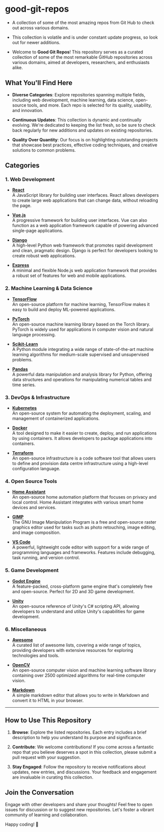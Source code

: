 # good-git-repos

- A collection of some of the most amazing repos from Git Hub to check out across various domains.
- This collection is volatile and is under constant update progress, so look out for newer additions.

- Welcome to **Good Git Repos**! This repository serves as a curated collection of some of the most remarkable GitHub repositories across various domains, aimed at developers, researchers, and enthusiasts alike.

## What You'll Find Here

- **Diverse Categories**: Explore repositories spanning multiple fields, including web development, machine learning, data science, open-source tools, and more. Each repo is selected for its quality, usability, and innovation.
  
- **Continuous Updates**: This collection is dynamic and continually evolving. We're dedicated to keeping the list fresh, so be sure to check back regularly for new additions and updates on existing repositories.

- **Quality Over Quantity**: Our focus is on highlighting outstanding projects that showcase best practices, effective coding techniques, and creative solutions to common problems.

## Categories

### 1. Web Development

- **[React](https://github.com/facebook/react)**  
  A JavaScript library for building user interfaces. React allows developers to create large web applications that can change data, without reloading the page.

- **[Vue.js](https://github.com/vuejs/vue)**  
  A progressive framework for building user interfaces. Vue can also function as a web application framework capable of powering advanced single-page applications.

- **[Django](https://github.com/django/django)**  
  A high-level Python web framework that promotes rapid development and clean, pragmatic design. Django is perfect for developers looking to create robust web applications.

- **[Express](https://github.com/expressjs/express)**  
  A minimal and flexible Node.js web application framework that provides a robust set of features for web and mobile applications.

### 2. Machine Learning & Data Science

- **[TensorFlow](https://github.com/tensorflow/tensorflow)**  
  An open-source platform for machine learning, TensorFlow makes it easy to build and deploy ML-powered applications.

- **[PyTorch](https://github.com/pytorch/pytorch)**  
  An open-source machine learning library based on the Torch library. PyTorch is widely used for applications in computer vision and natural language processing.

- **[Scikit-Learn](https://github.com/scikit-learn/scikit-learn)**  
  A Python module integrating a wide range of state-of-the-art machine learning algorithms for medium-scale supervised and unsupervised problems.

- **[Pandas](https://github.com/pandas-dev/pandas)**  
  A powerful data manipulation and analysis library for Python, offering data structures and operations for manipulating numerical tables and time series.

### 3. DevOps & Infrastructure

- **[Kubernetes](https://github.com/kubernetes/kubernetes)**  
  An open-source system for automating the deployment, scaling, and management of containerized applications.

- **[Docker](https://github.com/docker/docker)**  
  A tool designed to make it easier to create, deploy, and run applications by using containers. It allows developers to package applications into containers.

- **[Terraform](https://github.com/hashicorp/terraform)**  
  An open-source infrastructure is a code software tool that allows users to define and provision data centre infrastructure using a high-level configuration language.

### 4. Open Source Tools

- **[Home Assistant](https://github.com/home-assistant/core)**  
  An open-source home automation platform that focuses on privacy and local control. Home Assistant integrates with various smart home devices and services.

- **[GIMP](https://github.com/GNOME/gimp)**  
  The GNU Image Manipulation Program is a free and open-source raster graphics editor used for tasks such as photo retouching, image editing, and image composition.

- **[VS Code](https://github.com/microsoft/vscode)**  
  A powerful, lightweight code editor with support for a wide range of programming languages and frameworks. Features include debugging, task running, and version control.

### 5. Game Development

- **[Godot Engine](https://github.com/godotengine/godot)**  
  A feature-packed, cross-platform game engine that's completely free and open-source. Perfect for 2D and 3D game development.

- **[Unity](https://github.com/Unity-Technologies/UnityCsReference)**  
  An open-source reference of Unity's C# scripting API, allowing developers to understand and utilize Unity's capabilities for game development.

### 6. Miscellaneous

- **[Awesome](https://github.com/sindresorhus/awesome)**  
  A curated list of awesome lists, covering a wide range of topics, providing developers with extensive resources for exploring technologies and tools.

- **[OpenCV](https://github.com/opencv/opencv)**  
  An open-source computer vision and machine learning software library containing over 2500 optimized algorithms for real-time computer vision.

- **[Markdown](https://github.com/adam-p/markdown-here)**  
  A simple markdown editor that allows you to write in Markdown and convert it to HTML in your browser.

---

## How to Use This Repository

1. **Browse**: Explore the listed repositories. Each entry includes a brief description to help you understand its purpose and significance.
   
2. **Contribute**: We welcome contributions! If you come across a fantastic repo that you believe deserves a spot in this collection, please submit a pull request with your suggestion.

3. **Stay Engaged**: Follow the repository to receive notifications about updates, new entries, and discussions. Your feedback and engagement are invaluable in curating this collection.

## Join the Conversation

Engage with other developers and share your thoughts! Feel free to open issues for discussion or to suggest new repositories. Let's foster a vibrant community of learning and collaboration.

Happy coding! 🚀

